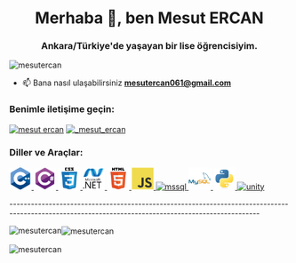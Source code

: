 <h1 align="center">Merhaba 👋, ben Mesut ERCAN</h1>
<h3 align="center">Ankara/Türkiye'de yaşayan bir lise öğrencisiyim.</h3>

<p align="left"> <img src="https://komarev.com/ghpvc/?username=mesutercan&label=Profile%20views&color=0e75b6&style=flat" alt="mesutercan" /> </p>

- 📫 Bana nasıl ulaşabilirsiniz **mesutercan061@gmail.com**

<h3 align="left">Benimle iletişime geçin:</h3>
<p align="left">
<a href="https://www.linkedin.com/in/mesut-ercan-488877300/" target="blank"><img align="center" src="https://raw.githubusercontent.com/rahuldkjain/github-profile-readme-generator/master/src/images/icons/Social/linked-in-alt.svg" alt="mesut ercan" height="30" width="40" /></a>
<a href="https://instagram.com/_mesut_ercan" target="blank"><img align="center" src="https://raw.githubusercontent.com/rahuldkjain/github-profile-readme-generator/master/src/images/icons/Social/instagram.svg" alt="_mesut_ercan" height="30" width="40" /></a>
</p>

<h3 align="left">Diller ve Araçlar:</h3>
<p align="left"> <a href="https://www.w3schools.com/cpp/" target="_blank" rel="noreferrer"> <img src="https://raw.githubusercontent.com/devicons/devicon/master/icons/cplusplus/cplusplus-original.svg" alt="cplusplus" width="40" height="40"/> </a>
  <a href="https://www.w3schools.com/cs/" target="_blank" rel="noreferrer"> <img src="https://raw.githubusercontent.com/devicons/devicon/master/icons/csharp/csharp-original.svg" alt="csharp" width="40" height="40"/> </a> 
  <a href="https://www.w3schools.com/css/" target="_blank" rel="noreferrer"> <img src="https://raw.githubusercontent.com/devicons/devicon/master/icons/css3/css3-original-wordmark.svg" alt="css3" width="40" height="40"/> </a> 
  <a href="https://dotnet.microsoft.com/" target="_blank" rel="noreferrer"> <img src="https://raw.githubusercontent.com/devicons/devicon/master/icons/dot-net/dot-net-original-wordmark.svg" alt="dotnet" width="40" height="40"/> </a> 
  <a href="https://www.w3.org/html/" target="_blank" rel="noreferrer"> <img src="https://raw.githubusercontent.com/devicons/devicon/master/icons/html5/html5-original-wordmark.svg" alt="html5" width="40" height="40"/> </a> 
  <a href="https://developer.mozilla.org/tr-TR/docs/Web/JavaScript" target="_blank" rel="noreferrer"> <img src="https://raw.githubusercontent.com/devicons/devicon/master/icons/javascript/javascript-original.svg" alt="javascript" width="40" height="40"/> </a> 
  <a href="https://www.microsoft.com/tr-TR/sql-server" target="_blank" rel="noreferrer"> <img src="https://www.svgrepo.com/show/303229/microsoft-sql-server-logo.svg" alt="mssql" width="40" height="40"/> </a>
  <a href="https://www.mysql.com/" target="_blank" rel="noreferrer"> <img src="https://raw.githubusercontent.com/devicons/devicon/master/icons/mysql/mysql-original-wordmark.svg" alt="mysql" width="40" height="40"/> </a>
  <a href="https://www.python.org" target="_blank" rel="noreferrer"> <img src="https://raw.githubusercontent.com/devicons/devicon/master/icons/python/python-original.svg" alt="python" width="40" height="40"/> </a> 
  <a href="https://unity.com/" target="_blank" rel="noreferrer"> <img src="https://www.vectorlogo.zone/logos/unity3d/unity3d-icon.svg" alt="unity" width="40" height="40"/> </a> </p>
  <p>----------------------------------------------------------------------------------------------------------------------------------------------------</p>

<p><img align="left" src="https://github-readme-stats.vercel.app/api/top-langs?username=mesutercan&show_icons=true&locale=en&layout=compact" alt="mesutercan" /></p>

<p> <img align="center" src="https://github-readme-stats.vercel.app/api?username=mesutercan&show_icons=true&locale=tr" alt="mesutercan" /></p>

<p><img align="center" src="https://github-readme-streak-stats.herokuapp.com/?user=mesutercan&" alt="mesutercan" /></p>

